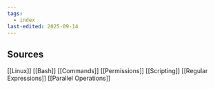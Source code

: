 ```yaml
---
tags:
  - index
last-edited: 2025-09-14
---
```


## Sources

[[Linux]]
[[Bash]]
[[Commands]]
[[Permissions]]
[[Scripting]]
[[Regular Expressions]]
[[Parallel Operations]]

